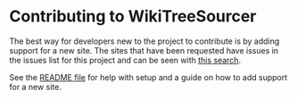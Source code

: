 # Contributing to WikiTreeSourcer

The best way for developers new to the project to contribute is by adding support for a new site. The sites that have been requested have issues in the issues list for this project and can be seen with [this search](https://github.com/RobPavey/wikitree-sourcer/issues?q=is%3Aissue%20state%3Aopen%20label%3A%22Add%20new%20site%22).

See the [README file](../readme.md) for help with setup and a guide on how to add support for a new site.


